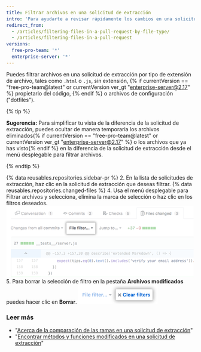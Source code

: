 ```yaml
---
title: Filtrar archivos en una solicitud de extracción
intro: 'Para ayudarte a revisar rápidamente los cambios en una solicitud de extracción grande, puedes filtrar los archivos modificados.'
redirect_from:
  - /articles/filtering-files-in-a-pull-request-by-file-type/
  - /articles/filtering-files-in-a-pull-request
versions:
  free-pro-team: '*'
  enterprise-server: '*'
---
```


Puedes filtrar archivos en una solicitud de extracción por tipo de extensión de archivo, tales como  `.html` o `.js`, sin extensión, {% if currentVersion == "free-pro-team@latest" or currentVersion ver_gt "enterprise-server@2.17" %} propietario del código, {% endif %} o archivos de configuración ("dotfiles").

{% tip %}

**Sugerencia:** Para simplificar tu vista de la diferencia de la solicitud de extracción, puedes ocultar de manera temporaria los archivos eliminados{% if currentVersion == "free-pro-team@latest" or currentVersion ver_gt "enterprise-server@2.17" %} o los archivos que ya has visto{% endif %} en la diferencia de la solicitud de extracción desde el menú desplegable para filtrar archivos.

{% endtip %}

{% data reusables.repositories.sidebar-pr %}
2. En la lista de solicitudes de extracción, haz clic en la solicitud de extracción que deseas filtrar.
{% data reusables.repositories.changed-files %}
4. Usa el menú desplegable para Filtrar archivos y selecciona, elimina la marca de selección o haz clic en los filtros deseados. ![Opción Filtrar archivos sobre la diferencia de la solicitud de extracción](/assets/images/help/pull_requests/file-filter-option.png)
5. Para borrar la selección de filtro en la pestaña **Archivos modificados** puedes hacer clic en **Borrar**. ![Borrar selección de filtro de archivo](/assets/images/help/pull_requests/clear-file-filter.png)

### Leer más

- "[Acerca de la comparación de las ramas en una solicitud de extracción](/articles/about-comparing-branches-in-pull-requests)"
- "[Encontrar métodos y funciones modificados en una solicitud de extracción](/articles/finding-changed-methods-and-functions-in-a-pull-request)"
